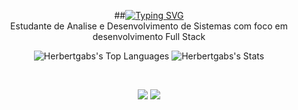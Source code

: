 <div align="center">
  
  ##[![Typing SVG](https://readme-typing-svg.herokuapp.com?font=Fira+Code&pause=1000&color=FF79C6&random=false&width=435&lines=Ol%C3%A1+meu+nome+%C3%A9+Herbert)](https://git.io/typing-svg)
  <br>
  Estudante de Analise e Desenvolvimento de Sistemas com foco em desenvolvimento Full Stack
  <br>
  <div style="display: inline">
    
  ![Herbertgabs's Top Languages](https://github-readme-stats.vercel.app/api/top-langs/?username=Herbertgabs&theme=dracula&show_icons=true&hide_border=true&layout=compact)
  ![Herbertgabs's Stats](https://github-readme-stats.vercel.app/api?username=Herbertgabs&theme=dracula&show_icons=true&hide_border=true&count_private=true)
  </div>
  <br>

   <a href="https://www.linkedin.com/in/herbertgabriel/" target="_blank"><img src="https://img.shields.io/badge/-LinkedIn-%230077B5?style=for-the-badge&logo=linkedin&logoColor=white" target="_blank"></a> 
  <a href = "mailto:herbertgacruz@gmail.com"><img src="https://img.shields.io/badge/-Gmail-%23333?style=for-the-badge&logo=gmail&logoColor=white" target="_blank"></a>
</div>
